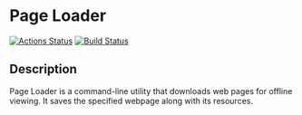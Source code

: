 # Page Loader

[![Actions Status](https://github.com/Alex-korr/backend-project-4/actions/workflows/hexlet-check.yml/badge.svg)](https://github.com/Alex-korr/backend-project-4/actions)
[![Build Status](https://github.com/Alex-korr/backend-project-4/actions/workflows/build.yml/badge.svg)](https://github.com/Alex-korr/backend-project-4/actions)

## Description

Page Loader is a command-line utility that downloads web pages for offline viewing. It saves the specified webpage along with its resources.